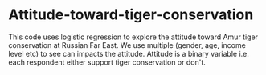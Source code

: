 # Attitude-toward-tiger-conservation
This code uses logistic regression to explore the attitude toward Amur tiger conservation at Russian Far East. We use multiple (gender, age, income level etc) to see can impacts the attitude. 
Attitude is a binary variable i.e. each respondent either support tiger conservation or don't. 
